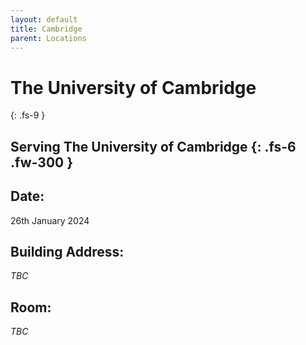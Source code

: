 ```yaml
---
layout: default
title: Cambridge
parent: Locations
---
```


# The University of Cambridge
{: .fs-9 }

Serving The University of Cambridge
{: .fs-6 .fw-300 }
---

## Date:
26th January 2024

## Building Address:
_TBC_

## Room:
_TBC_